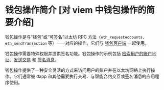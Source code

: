 # 钱包操作简介 [对 viem 中钱包操作的简要介绍]

钱包操作是与“钱包”或“可签名”以太坊 RPC 方法（`eth_requestAccounts`、`eth_sendTransaction` 等）一一对应的操作。它们与 [钱包客户端](/docs/clients/wallet) 一起使用。

钱包操作需要特殊权限并提供签名功能。钱包操作的示例包括 [检索用户的账户地址](/docs/actions/wallet/getAddresses)、[发送交易](/docs/actions/wallet/sendTransaction) 和 [签名消息](/docs/actions/wallet/signMessage)。

钱包操作提供了一种安全灵活的方式来访问用户的账户并在以太坊网络上执行操作。它们通常被 dapp 和其他需要执行交易、与智能合约交互或签名消息的应用程序使用。